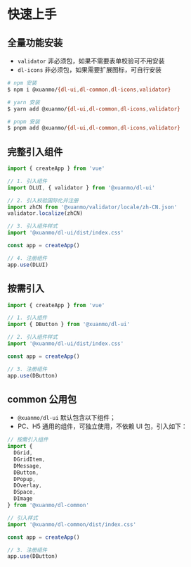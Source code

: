 # 快速上手

## 全量功能安装

- `validator` 非必须包，如果不需要表单校验可不用安装
- `dl-icons` 非必须包，如果需要扩展图标，可自行安装

```bash
# npm 安装
$ npm i @xuanmo/{dl-ui,dl-common,dl-icons,validator}

# yarn 安装
$ yarn add @xuanmo/{dl-ui,dl-common,dl-icons,validator}

# pnpm 安装
$ pnpm add @xuanmo/{dl-ui,dl-common,dl-icons,validator}
```

## 完整引入组件

```typescript
import { createApp } from 'vue'

// 1. 引入组件
import DLUI, { validator } from '@xuanmo/dl-ui'

// 2. 引入校验国际化并注册
import zhCN from '@xuanmo/validator/locale/zh-CN.json'
validator.localize(zhCN)

// 3. 引入组件样式
import '@xuanmo/dl-ui/dist/index.css'

const app = createApp()

// 4. 注册组件
app.use(DLUI)
```

## 按需引入

```typescript
import { createApp } from 'vue'

// 1. 引入组件
import { DButton } from '@xuanmo/dl-ui'

// 2. 引入组件样式
import '@xuanmo/dl-ui/dist/index.css'

const app = createApp()

// 3. 注册组件
app.use(DButton)
```

## common 公用包

- `@xuanmo/dl-ui` 默认包含以下组件；
- PC、H5 通用的组件，可独立使用，不依赖 UI 包，引入如下：

```typescript
// 按需引入组件
import {
  DGrid,
  DGridItem,
  DMessage,
  DButton,
  DPopup,
  DOverlay,
  DSpace,
  DImage
} from '@xuanmo/dl-common'

// 引入样式
import '@xuanmo/dl-common/dist/index.css'

const app = createApp()

// 3. 注册组件
app.use(DButton)
```
